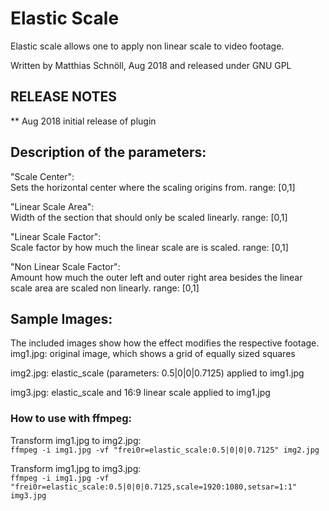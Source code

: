 # Elastic Scale

Elastic scale allows one to apply non linear scale to video footage.

Written by Matthias Schnöll,  Aug 2018  and released under GNU GPL


## RELEASE NOTES

** Aug 2018
initial release of plugin



## Description of the parameters:

"Scale Center":<br/>
Sets the horizontal center where the scaling origins from. range: [0,1]


"Linear Scale Area":<br/>
Width of the section that should only be scaled linearly. range: [0,1]


"Linear Scale Factor":<br/>
Scale factor by how much the linear scale are is scaled. range: [0,1]


"Non Linear Scale Factor":<br/>
Amount how much the outer left and outer right area besides the linear scale area are scaled non linearly. range: [0,1]



## Sample Images:


The included images show how the effect modifies the respective footage.
img1.jpg: original image, which shows a grid of equally sized squares


img2.jpg: elastic_scale (parameters: 0.5|0|0|0.7125) applied to img1.jpg


img3.jpg: elastic_scale and 16:9 linear scale applied to img1.jpg


### How to use with ffmpeg:

Transform img1.jpg to img2.jpg:<br/>
```ffmpeg -i img1.jpg -vf "frei0r=elastic_scale:0.5|0|0|0.7125" img2.jpg```

Transform img1.jpg to img3.jpg:<br/>
```ffmpeg -i img1.jpg -vf "frei0r=elastic_scale:0.5|0|0|0.7125,scale=1920:1080,setsar=1:1" img3.jpg```

